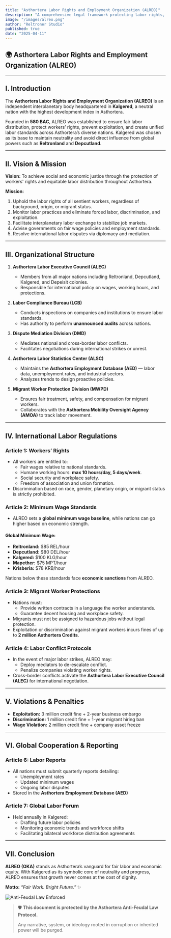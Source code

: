 ```yaml
---
title: "Asthortera Labor Rights and Employment Organization (ALREO)"
description: "A comprehensive legal framework protecting labor rights, regulating fair employment, and enforcing ethical workforce distribution across Asthortera."
image: "/images/alreo.png"
author: "Reltroner Studio"
published: true
date: "2025-04-11"
---
```


## 🌍 Asthortera Labor Rights and Employment Organization (ALREO)

---

## I. Introduction
The **Asthortera Labor Rights and Employment Organization (ALREO)** is an independent interplanetary body headquartered in **Kalgered**, a neutral nation with the highest development index in Asthortera.

Founded in **580 BAC**, ALREO was established to ensure fair labor distribution, protect workers’ rights, prevent exploitation, and create unified labor standards across Asthortera’s diverse nations. Kalgered was chosen as its base to maintain neutrality and avoid direct influence from global powers such as **Reltronland** and **Depcutland**.

---

## II. Vision & Mission
**Vision:**
To achieve social and economic justice through the protection of workers' rights and equitable labor distribution throughout Asthortera.

**Mission:**
1. Uphold the labor rights of all sentient workers, regardless of background, origin, or migrant status.
2. Monitor labor practices and eliminate forced labor, discrimination, and exploitation.
3. Facilitate interplanetary labor exchange to stabilize job markets.
4. Advise governments on fair wage policies and employment standards.
5. Resolve international labor disputes via diplomacy and mediation.

---

## III. Organizational Structure
1. **Asthortera Labor Executive Council (ALEC)**
   - Members from all major nations including Reltronland, Depcutland, Kalgered, and Depeisit colonies.
   - Responsible for international policy on wages, working hours, and protections.

2. **Labor Compliance Bureau (LCB)**
   - Conducts inspections on companies and institutions to ensure labor standards.
   - Has authority to perform **unannounced audits** across nations.

3. **Dispute Mediation Division (DMD)**
   - Mediates national and cross-border labor conflicts.
   - Facilitates negotiations during international strikes or unrest.

4. **Asthortera Labor Statistics Center (ALSC)**
   - Maintains the **Asthortera Employment Database (AED)** — labor data, unemployment rates, and industrial sectors.
   - Analyzes trends to design proactive policies.

5. **Migrant Worker Protection Division (MWPD)**
   - Ensures fair treatment, safety, and compensation for migrant workers.
   - Collaborates with the **Asthortera Mobility Oversight Agency (AMOA)** to track labor movement.

---

## IV. International Labor Regulations
### Article 1: Workers’ Rights
- All workers are entitled to:
  - Fair wages relative to national standards.
  - Humane working hours: **max 10 hours/day, 5 days/week**.
  - Social security and workplace safety.
  - Freedom of association and union formation.
- Discrimination based on race, gender, planetary origin, or migrant status is strictly prohibited.

### Article 2: Minimum Wage Standards
- ALREO sets a **global minimum wage baseline**, while nations can go higher based on economic strength.

#### Global Minimum Wage:
- **Reltronland:** $85 REL/hour
- **Depcutland:** $80 DEL/hour
- **Kalgered:** $100 KLG/hour
- **Mapether:** $75 MPT/hour
- **Krisberia:** $78 KRB/hour

Nations below these standards face **economic sanctions** from ALREO.

### Article 3: Migrant Worker Protections
- Nations must:
  - Provide written contracts in a language the worker understands.
  - Guarantee decent housing and workplace safety.
- Migrants must not be assigned to hazardous jobs without legal protection.
- Exploitation or discrimination against migrant workers incurs fines of up to **2 million Asthortera Credits**.

### Article 4: Labor Conflict Protocols
- In the event of major labor strikes, ALREO may:
  - Deploy mediators to de-escalate conflict.
  - Penalize companies violating worker rights.
- Cross-border conflicts activate the **Asthortera Labor Executive Council (ALEC)** for international negotiation.

---

## V. Violations & Penalties
- **Exploitation:** 3 million credit fine + 2-year business embargo
- **Discrimination:** 1 million credit fine + 1-year migrant hiring ban
- **Wage Violation:** 2 million credit fine + company asset freeze

---

## VI. Global Cooperation & Reporting
### Article 6: Labor Reports
- All nations must submit quarterly reports detailing:
  - Unemployment rates
  - Updated minimum wages
  - Ongoing labor disputes
- Stored in the **Asthortera Employment Database (AED)**

### Article 7: Global Labor Forum
- Held annually in Kalgered:
  - Drafting future labor policies
  - Monitoring economic trends and workforce shifts
  - Facilitating bilateral workforce distribution agreements

---

## VII. Conclusion
**ALREO (OKA)** stands as Asthortera’s vanguard for fair labor and economic equity. With Kalgered as its symbolic core of neutrality and progress, ALREO ensures that growth never comes at the cost of dignity.

**Motto:**
_“Fair Work. Bright Future.”_ ✨

![Anti-Feudal Law Enforced](/images/anti-feudal-law.png)

> 🛡️ **This document is protected by the Asthortera Anti-Feudal Law Protocol.**
>
> Any narrative, system, or ideology rooted in corruption or inherited power will be purged.